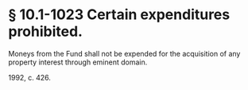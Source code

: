 # § 10.1-1023 Certain expenditures prohibited.

<p>Moneys from the Fund shall not be expended for the acquisition of any property interest through eminent domain.</p><p>1992, c. 426.</p>